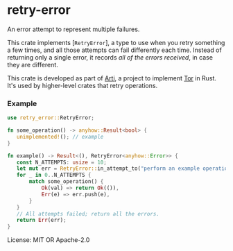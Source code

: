 # retry-error

An error attempt to represent multiple failures.

This crate implements [`RetryError`], a type to use when you
retry something a few times, and all those attempts can fail differently
each time.  Instead of returning only a single error, it records
_all of the errors received_, in case they are different.

This crate is developed as part of
[Arti](https://gitlab.torproject.org/tpo/core/arti/), a project to
implement [Tor](https://www.torproject.org/) in Rust.
It's used by higher-level crates that retry
operations.

### Example

```rust
use retry_error::RetryError;

fn some_operation() -> anyhow::Result<bool> {
   unimplemented!(); // example
}

fn example() -> Result<(), RetryError<anyhow::Error>> {
   const N_ATTEMPTS: usize = 10;
   let mut err = RetryError::in_attempt_to("perform an example operation");
   for _ in 0..N_ATTEMPTS {
       match some_operation() {
           Ok(val) => return Ok(()),
           Err(e) => err.push(e),
       }
   }
   // All attempts failed; return all the errors.
   return Err(err);
}
```

License: MIT OR Apache-2.0
